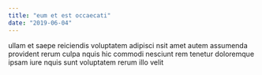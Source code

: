 ```yaml
---
title: "eum et est occaecati"
date: "2019-06-04"
---
```


ullam et saepe reiciendis voluptatem adipisci nsit amet autem assumenda provident rerum culpa nquis hic commodi nesciunt rem tenetur doloremque ipsam iure nquis sunt voluptatem rerum illo velit
